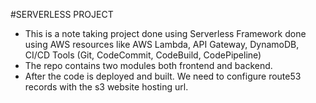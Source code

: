 #SERVERLESS PROJECT

- This is a note taking project done using Serverless Framework done using AWS resources like AWS Lambda, API Gateway, DynamoDB, CI/CD Tools (Git, CodeCommit, CodeBuild, CodePipeline)
- The repo contains two modules both frontend and backend.
- After the code is deployed and built. We need to configure route53 records with the s3 website hosting url.

